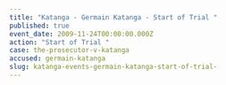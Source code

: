 ```yaml
---
title: "Katanga - Germain Katanga - Start of Trial "
published: true
event_date: 2009-11-24T00:00:00.000Z
action: "Start of Trial "
case: the-prosecutor-v-katanga
accused: germain-katanga
slug: katanga-events-germain-katanga-start-of-trial-
---
```


